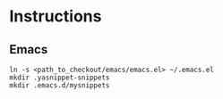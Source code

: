 # Instructions

## Emacs

````
ln -s <path_to_checkout/emacs/emacs.el> ~/.emacs.el
mkdir .yasnippet-snippets
mkdir .emacs.d/mysnippets
````
